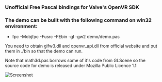 ### Unofficial Free Pascal bindings for Valve's OpenVR SDK ###

### The demo can be built with the following command on win32 environment:

* fpc -Mobjfpc -Fusrc -FEbin -gl -gw2 demo/demo.pas

You need to obtain glfw3.dll and openvr_api.dll from official website and put them in ./bin so that the demo can run.

Note that math3d.pas borrows some of it's code from GLScene so the source code for demo is released under Mozilla Public Licence 1.1

![Screenshot](https://i.imgur.com/jcrbIkv.png)
